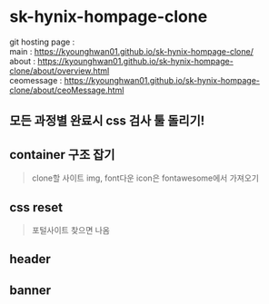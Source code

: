 # sk-hynix-hompage-clone

git hosting page : <br>
main : https://kyounghwan01.github.io/sk-hynix-hompage-clone/<br>
about : https://kyounghwan01.github.io/sk-hynix-hompage-clone/about/overview.html<br>
ceomessage : https://kyounghwan01.github.io/sk-hynix-hompage-clone/about/ceoMessage.html<br>

## 모든 과정별 완료시 css 검사 툴 돌리기!

## container 구조 잡기
> clone할 사이트 img, font다운 icon은 fontawesome에서 가져오기 
## css reset
> 포털사이트 찾으면 나옴

## header


## banner 
